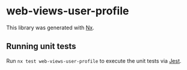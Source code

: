 # web-views-user-profile

This library was generated with [Nx](https://nx.dev).

## Running unit tests

Run `nx test web-views-user-profile` to execute the unit tests via [Jest](https://jestjs.io).
